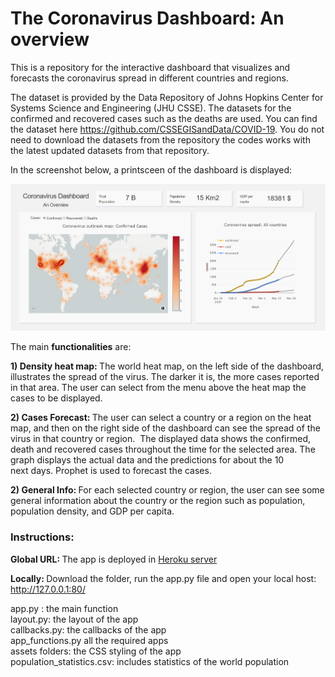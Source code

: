 # The Coronavirus Dashboard: An overview 

This is a repository for the interactive dashboard that visualizes and forecasts the coronavirus spread in different countries and regions. 

The dataset is provided by the Data Repository of Johns Hopkins Center for Systems Science and Engineering (JHU CSSE). The datasets for the confirmed and recovered cases such as the deaths are used. You can find the dataset here https://github.com/CSSEGISandData/COVID-19. You do not need to download the datasets from the repository the codes works with the latest updated datasets from that repository. 

In the screenshot below, a printsceen of the dashboard is displayed: 


![Image description](dashboard.PNG)

The main <strong>functionalities</strong> are:  

<strong> 1) Density heat map: </strong>
The world heat map, on the left side of the dashboard, illustrates the spread of the virus. The darker it is, the more cases reported in that area. The user can select from the menu above the heat map the cases to be displayed.  

<strong> 2) Cases Forecast: </strong>
The user can select a country or a region on the heat map, and then on the right side of the dashboard can see the spread of the virus in that country or region. 
The displayed data shows the confirmed, death and recovered cases throughout the time for the selected area. The graph displays the actual data and the predictions for about the 10 next days. Prophet is used to forecast the cases. 

<strong> 2) General Info: </strong>
For each selected country or region, the user can see some general information about the country or the region such as population, population density, and GDP per capita. 

### Instructions:
<strong> Global URL:  </strong>
The app is deployed in [Heroku server](https://covid-19-regional-forecasting.herokuapp.com/) </br>

<strong> Locally:  </strong>
Download the folder, run the app.py file and open your local host: http://127.0.0.1:80/

app.py : the main function </br>
layout.py: the layout of the app</br>
callbacks.py: the callbacks of the app</br>
app_functions.py all the required apps </br>
assets folders: the CSS styling of the app</br>
population_statistics.csv: includes statistics of the world population</br>
